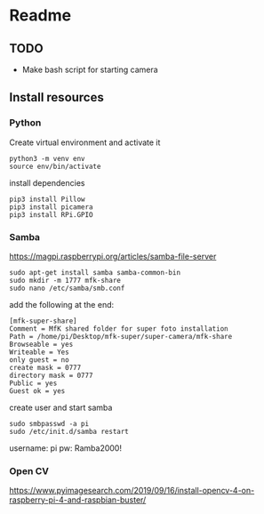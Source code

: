 # Readme

## TODO
- Make bash script for starting camera

## Install resources
### Python
Create virtual environment and activate it

    python3 -m venv env
    source env/bin/activate

install dependencies

    pip3 install Pillow
    pip3 install picamera
    pip3 install RPi.GPIO

### Samba
https://magpi.raspberrypi.org/articles/samba-file-server

    sudo apt-get install samba samba-common-bin
    sudo mkdir -m 1777 mfk-share
    sudo nano /etc/samba/smb.conf

add the following at the end:

    [mfk-super-share]
    Comment = MfK shared folder for super foto installation
    Path = /home/pi/Desktop/mfk-super/super-camera/mfk-share
    Browseable = yes
    Writeable = Yes
    only guest = no
    create mask = 0777
    directory mask = 0777
    Public = yes
    Guest ok = yes

create user and start samba

    sudo smbpasswd -a pi
    sudo /etc/init.d/samba restart

username: pi
pw: Ramba2000! 

### Open CV

https://www.pyimagesearch.com/2019/09/16/install-opencv-4-on-raspberry-pi-4-and-raspbian-buster/

